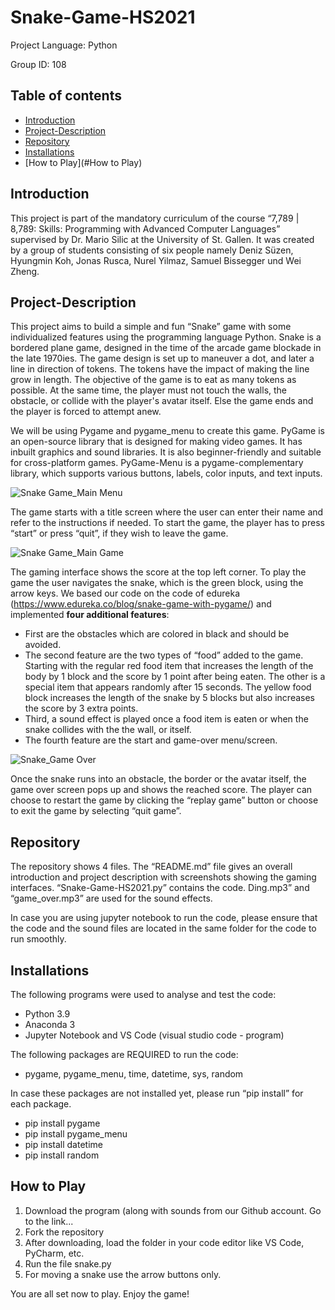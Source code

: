 # Snake-Game-HS2021

Project Language: Python

Group ID:  108

## Table of contents
* [Introduction](#Introduction)
* [Project-Description](#Project-Description)
* [Repository](#Repository)
* [Installations](#Installations)
* [How to Play](#How to Play)


## Introduction
This project is part of the mandatory curriculum of the course “7,789 | 8,789: Skills: Programming with Advanced Computer Languages” supervised by Dr. Mario Silic at the University of St. Gallen. It was created by a group of students consisting of six people namely Deniz Süzen, Hyungmin Koh, Jonas Rusca, Nurel Yilmaz, Samuel Bissegger und Wei Zheng. 


## Project-Description
This project aims to build a simple and fun “Snake” game with some individualized features using the programming language Python. Snake is a bordered plane game, designed in the time of the arcade game blockade in the late 1970ies. The game design is set up to maneuver a dot, and later a line in direction of tokens. The tokens have the impact of making the line grow in length. The objective of the game is to eat as many tokens as possible. At the same time, the player must not touch the walls, the obstacle, or collide with the player's avatar itself. Else the game ends and the player is forced to attempt anew. 

We will be using Pygame and pygame_menu to create this game. PyGame is an open-source library that is designed for making video games. It has inbuilt graphics and sound libraries. It is also beginner-friendly and suitable for cross-platform games. PyGame-Menu is a pygame-complementary library, which supports various buttons, labels, color inputs, and text inputs. 


![Snake Game_Main Menu](https://user-images.githubusercontent.com/95411649/146671962-eff85403-b84a-43d2-b9b0-8d03ac6cc1e8.png)

The game starts with a title screen where the user can enter their name and refer to the instructions if needed. To start the game, the player has to press “start” or press “quit”, if they wish to leave the game.

![Snake Game_Main Game](https://user-images.githubusercontent.com/95411649/146672012-7416a006-9227-4173-8ac3-b21b15ec76e5.png)

The gaming interface shows the score at the top left corner. To play the game the user navigates the snake, which is the green block, using the arrow keys. We based our code on the code of edureka (https://www.edureka.co/blog/snake-game-with-pygame/) and implemented **four additional features**: 
* First are the obstacles which are colored in black and should be avoided. 
* The second feature are the two types of “food” added to the game. Starting with the regular red food item that increases the length of the body by 1 block and the score by 1 point after being eaten. The other is a special item that appears randomly after 15 seconds. The yellow food block increases the length of the snake by 5 blocks but also increases the score by 3 extra points. 
* Third, a sound effect is played once a food item is eaten or when the snake collides with the the wall, or itself. 
* The fourth feature are the start and game-over menu/screen.

![Snake_Game Over](https://user-images.githubusercontent.com/95411649/146673326-0989190d-8af0-4e14-9d3d-30835167e658.png)

Once the snake runs into an obstacle, the border or the avatar itself, the game over screen pops up and shows the reached score. The player can choose to restart the game by clicking the “replay game” button or choose to exit the game by selecting “quit game”. 

## Repository
The repository shows 4 files. The “README.md” file gives an overall introduction and project description with screenshots showing the gaming interfaces. “Snake-Game-HS2021.py” contains the code. Ding.mp3” and “game_over.mp3” are used for the sound effects. 

In case you are using jupyter notebook to run the code, please ensure that the code and the sound files are located in the same folder for the code to run smoothly. 

## Installations
The following programs were used to analyse and test the code:
* Python 3.9 
* Anaconda 3
* Jupyter Notebook and VS Code (visual studio code - program)

The following packages are REQUIRED to run the code: 
* pygame, pygame_menu, time, datetime, sys, random

In case these packages are not installed yet, please run “pip install” for each package.
* pip install pygame
* pip install pygame_menu
* pip install datetime
* pip install random

## How to Play
1. Download the program (along with sounds from our Github account. Go to the link... 
2. Fork the repository
3. After downloading, load the folder in your code editor like VS Code, PyCharm, etc. 
4. Run the file snake.py 
5. For moving a snake use the arrow buttons only.

You are all set now to play. 
Enjoy the game!
